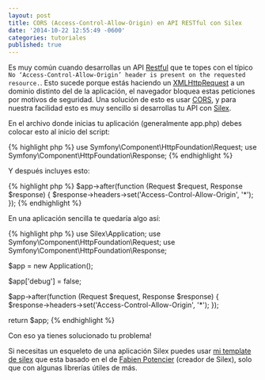 ```yaml
---
layout: post
title: CORS (Access-Control-Allow-Origin) en API RESTful con Silex
date: '2014-10-22 12:55:49 -0600'
categories: tutoriales
published: true
---
```


Es muy común cuando desarrollas un API [Restful][Restful] que te topes con el típico `No ‘Access-Control-Allow-Origin’ header is present on the requested resource.`. Esto sucede porque estás haciendo un [XMLHttpRequest][XMLHttpRequest] a un dominio distinto del de la aplicación, el navegador bloquea estas peticiones por motivos de seguridad. Una solución de esto es usar [CORS][CORS], y para nuestra facilidad esto es muy sencillo si desarrollas tu API con [Silex][Silex].

En el archivo donde inicias tu aplicación (generalmente app.php) debes colocar esto al inicio del script:

{% highlight php %}
use Symfony\Component\HttpFoundation\Request;
use Symfony\Component\HttpFoundation\Response;
{% endhighlight %}

Y después incluyes esto:

{% highlight php %}
$app->after(function (Request $request, Response $response) {
    $response->headers->set('Access-Control-Allow-Origin', '*');
});
{% endhighlight %}

En una aplicación sencilla te quedaría algo así:

{% highlight php %}
use Silex\Application;
use Symfony\Component\HttpFoundation\Request;
use Symfony\Component\HttpFoundation\Response;

$app = new Application();

$app['debug'] = false;

$app->after(function (Request $request, Response $response) {
    $response->headers->set('Access-Control-Allow-Origin', '*');
});

return $app;
{% endhighlight %}

Con eso ya tienes solucionado tu problema!

Si necesitas un esqueleto de una aplicación Silex puedes usar [mi template de silex][template] que esta basado en el de [Fabien Potencier][fabien] (creador de Silex), solo que con algunas librerías útiles  de más.

[Restful]: http://en.wikipedia.org/wiki/Representational_state_transfer
[XMLHttpRequest]: https://developer.mozilla.org/en-US/docs/Web/API/XMLHttpRequest
[CORS]: http://en.wikipedia.org/wiki/Cross-origin_resource_sharing
[Silex]: http://silex.sensiolabs.org/
[template]: https://github.com/arielcr/77-silex-starter
[fabien]: https://github.com/silexphp/Silex-Skeleton
